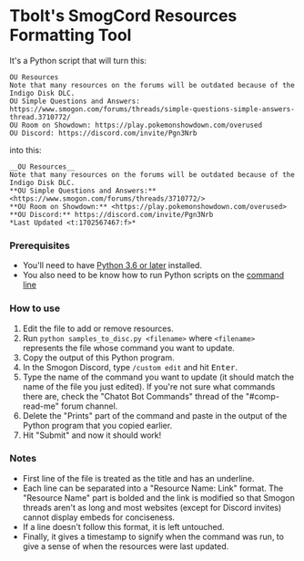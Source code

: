 # Tbolt's SmogCord Resources Formatting Tool
It's a Python script that will turn this:

```
OU Resources
Note that many resources on the forums will be outdated because of the Indigo Disk DLC.
OU Simple Questions and Answers: https://www.smogon.com/forums/threads/simple-questions-simple-answers-thread.3710772/
OU Room on Showdown: https://play.pokemonshowdown.com/overused
OU Discord: https://discord.com/invite/Pgn3Nrb
```

into this:

```
__OU Resources__
Note that many resources on the forums will be outdated because of the Indigo Disk DLC.
**OU Simple Questions and Answers:** <https://www.smogon.com/forums/threads/3710772/>
**OU Room on Showdown:** <https://play.pokemonshowdown.com/overused>
**OU Discord:** https://discord.com/invite/Pgn3Nrb
*Last Updated <t:1702567467:f>*
```

### Prerequisites
- You'll need to have [Python 3.6 or later](https://www.python.org/) installed.
- You also need to be know how to run Python scripts on the [command line](https://realpython.com/run-python-scripts/#how-to-run-python-scripts-from-the-command-line)

### How to use
1. Edit the file to add or remove resources.
2. Run `python samples_to_disc.py <filename>` where `<filename>` represents the file whose command you want to update.
3. Copy the output of this Python program.
4. In the Smogon Discord, type `/custom edit` and hit <kbd>Enter</kbd>.
5. Type the name of the command you want to update (it should match the name of the file you just edited). If you're not sure what commands there are, check the "Chatot Bot Commands" thread of the "#comp-read-me" forum channel.
6. Delete the "Prints" part of the command and paste in the output of the Python program that you copied earlier.
7. Hit "Submit" and now it should work!

### Notes
- First line of the file is treated as the title and has an underline.
- Each line can be separated into a "Resource Name: Link" format. The "Resource Name" part is bolded and the link is modified so that Smogon threads aren't as long and most websites (except for Discord invites) cannot display embeds for conciseness.
- If a line doesn't follow this format, it is left untouched.
- Finally, it gives a timestamp to signify when the command was run, to give a sense of when the resources were last updated.
